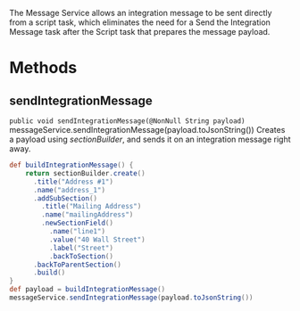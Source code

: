 The Message Service allows an integration message to be sent directly from a script task, which eliminates the need for a Send the Integration Message task after the Script task that prepares the message payload.
# Methods
## sendIntegrationMessage
`public void sendIntegrationMessage(@NonNull String payload)`
messageService.sendIntegrationMessage(payload.toJsonString())
Creates a payload using *sectionBuilder*, and sends it on an integration message right away.
``` groovy
def buildIntegrationMessage() {
    return sectionBuilder.create()
      .title("Address #1")
      .name("address_1")
      .addSubSection()
        .title("Mailing Address")
        .name("mailingAddress")
        .newSectionField()
          .name("line1")
          .value("40 Wall Street")
          .label("Street")
          .backToSection()
      .backToParentSection()
      .build()  
}
def payload = buildIntegrationMessage()
messageService.sendIntegrationMessage(payload.toJsonString())
```
